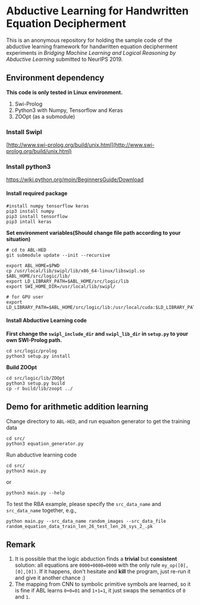 # Abductive Learning for Handwritten Equation Decipherment

This is an anonymous repository for holding the sample code of the abductive
learning framework for handwritten equation decipherment experiments in
_Bridging Machine Learning and Logical Reasoning by Abductive Learning_
submitted to NeurIPS 2019.

## Environment dependency

**This code is only tested in Linux environment.**

1. Swi-Prolog
2. Python3 with Numpy, Tensorflow and Keras
3. ZOOpt (as a submodule)

### Install Swipl
[http://www.swi-prolog.org/build/unix.html](http://www.swi-prolog.org/build/unix.html)


### Install python3

<https://wiki.python.org/moin/BeginnersGuide/Download>

#### Install required package

```shell
#install numpy tensorflow keras
pip3 install numpy
pip3 install tensorflow
pip3 intall keras
```

**Set environment variables(Should change file path according to your situation)**

```Shell
# cd to ABL-HED
git submodule update --init --recursive

export ABL_HOME=$PWD
cp /usr/local/lib/swipl/lib/x86_64-linux/libswipl.so $ABL_HOME/src/logic/lib/
export LD_LIBRARY_PATH=$ABL_HOME/src/logic/lib
export SWI_HOME_DIR=/usr/local/lib/swipl/

# for GPU user
export LD_LIBRARY_PATH=$ABL_HOME/src/logic/lib:/usr/local/cuda:$LD_LIBRARY_PATH

```


#### Install Abductive Learning code

**First change the `swipl_include_dir` and `swipl_lib_dir` in `setup.py` to your own SWI-Prolog path.**

```Shell
cd src/logic/prolog
python3 setup.py install
```

**Build ZOOpt**
```Shell
cd src/logic/lib/ZOOpt
python3 setup.py build
cp -r build/lib/zoopt ../
```


## Demo for arithmetic addition learning

Change directory to `ABL-HED`, and run equaiton generator to get the training data

```shell
cd src/
python3 equation_generator.py
```

Run abductive learning code

```shell
cd src/
python3 main.py
```

or
```shell
python3 main.py --help
```

To test the RBA example, please specify the `src_data_name` and `src_data_name`
together, e.g.,

```shell
python main.py --src_data_name random_images --src_data_file random_equation_data_train_len_26_test_len_26_sys_2_.pk
```
## Remark

1. It is possible that the logic abduction finds a __trivial__ but __consistent__
   solution: all equations are `0000+0000=0000` with the only rule
   `my_op([0],[0],[0])`. If it happens, don't hesitate and __kill__ the program, just
   re-run it and give it another chance :)
2. The mapping from CNN to symbolic primitive symbols are learned, so it is fine
   if ABL learns `0+0=01` and `1+1=1`, it just swaps the semantics of `0` and `1`.
